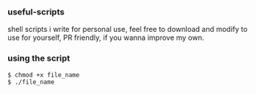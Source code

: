 ### useful-scripts
shell scripts i write for personal use, feel free to download and modify to use for yourself, PR friendly, if you wanna improve my own.

### using the script
```bash
$ chmod +x file_name
$ ./file_name
```
